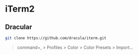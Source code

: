 # iTerm2

## Dracular

```bash
git clone https://github.com/dracula/iterm.git
```

> command+, > Profiles > Color > Color Presets > Import...
